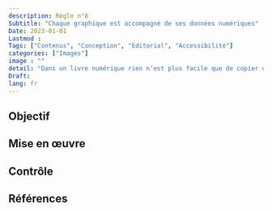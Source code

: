 ```yaml
---
description: Régle n°8 
Subtitle: "Chaque graphique est accompagné de ses données numériques"
Date: 2023-01-01
Lastmod : 
Tags: ["Contenus", "Conception", "Editorial", "Accessibilité"]
categories: ["Images"]
image : ""
detail: "Dans un livre numérique rien n’est plus facile que de copier un texte, une image, un son. Quels que soient vos choix en matière de réutilisation de vos contenus, il est essentiel d’informer les lecteurs sur leurs droits dans ce domaine."
Draft: 
lang: fr
---
```



## Objectif


## Mise en œuvre


## Contrôle


## Références

